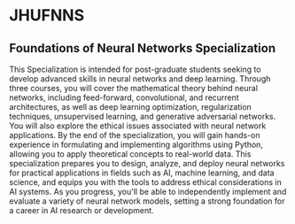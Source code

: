 # JHUFNNS
## Foundations of Neural Networks Specialization

This Specialization is intended for post-graduate students seeking to develop advanced skills in neural networks and deep learning. Through three courses, you will cover the mathematical theory behind neural networks, including feed-forward, convolutional, and recurrent architectures, as well as deep learning optimization, regularization techniques, unsupervised learning, and generative adversarial networks. You will also explore the ethical issues associated with neural network applications. By the end of the specialization, you will gain hands-on experience in formulating and implementing algorithms using Python, allowing you to apply theoretical concepts to real-world data. This specialization prepares you to design, analyze, and deploy neural networks for practical applications in fields such as AI, machine learning, and data science, and equips you with the tools to address ethical considerations in AI systems. As you progress, you'll be able to independently implement and evaluate a variety of neural network models, setting a strong foundation for a career in AI research or development.
